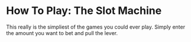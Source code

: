 # How To Play: **The Slot Machine**

This really is the simpliest of the games you could ever play.
Simply enter the amount you want to bet and pull the lever.
